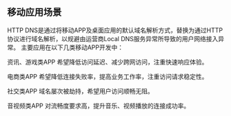 ## 移动应用场景

HTTP DNS是通过将移动APP及桌面应用的默认域名解析方式，替换为通过HTTP协议进行域名解析，以规避由运营商Local DNS服务异常所导致的用户网络接入异常。
 主要应用在以下几类移动APP开发中：

资讯、游戏类APP
 希望降低访问延迟、减少跨网访问，注重快速响应体验。

电商类APP
 希望降低连接失败率，提高业务工作率，注重访问请求稳定性。

社交类APP
 域名屡次被劫持，希望用户访问顺畅无阻。

音视频类APP
 对流畅度要求高，提升音乐、视频播放的连接成功率。

